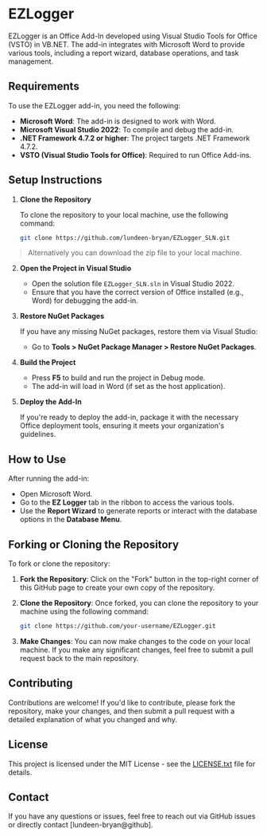 # EZLogger

EZLogger is an Office Add-In developed using Visual Studio Tools for Office (VSTO) in VB.NET. The add-in integrates with Microsoft Word to provide various tools, including a report wizard, database operations, and task management.

## Requirements
To use the EZLogger add-in, you need the following:
- **Microsoft Word**: The add-in is designed to work with Word.
- **Microsoft Visual Studio 2022**: To compile and debug the add-in.
- **.NET Framework 4.7.2 or higher**: The project targets .NET Framework 4.7.2.
- **VSTO (Visual Studio Tools for Office)**: Required to run Office Add-ins.

## Setup Instructions

1. **Clone the Repository**

   To clone the repository to your local machine, use the following command:

   ```bash
   git clone https://github.com/lundeen-bryan/EZLogger_SLN.git
   ```

  > Alternatively you can download the zip file to your local machine.

2. **Open the Project in Visual Studio**

   - Open the solution file `EZLogger_SLN.sln` in Visual Studio 2022.
   - Ensure that you have the correct version of Office installed (e.g., Word) for debugging the add-in.

3. **Restore NuGet Packages**

   If you have any missing NuGet packages, restore them via Visual Studio:
   - Go to **Tools > NuGet Package Manager > Restore NuGet Packages**.

4. **Build the Project**

   - Press **F5** to build and run the project in Debug mode.
   - The add-in will load in Word (if set as the host application).

5. **Deploy the Add-In**

   If you're ready to deploy the add-in, package it with the necessary Office deployment tools, ensuring it meets your organization's guidelines.

## How to Use

After running the add-in:
- Open Microsoft Word.
- Go to the **EZ Logger** tab in the ribbon to access the various tools.
- Use the **Report Wizard** to generate reports or interact with the database options in the **Database Menu**.

## Forking or Cloning the Repository

To fork or clone the repository:

1. **Fork the Repository**:
   Click on the "Fork" button in the top-right corner of this GitHub page to create your own copy of the repository.

2. **Clone the Repository**:
   Once forked, you can clone the repository to your machine using the following command:

   ```bash
   git clone https://github.com/your-username/EZLogger.git
   ```

3. **Make Changes**:
   You can now make changes to the code on your local machine. If you make any significant changes, feel free to submit a pull request back to the main repository.

## Contributing

Contributions are welcome! If you'd like to contribute, please fork the repository, make your changes, and then submit a pull request with a detailed explanation of what you changed and why.

## License

This project is licensed under the MIT License - see the [LICENSE.txt](LICENSE.txt) file for details.

## Contact

If you have any questions or issues, feel free to reach out via GitHub issues or directly contact [lundeen-bryan@github].

